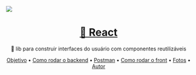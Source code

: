 <img src="https://jointecnologia.com.br/wp-content/themes/theme-bones-master/library/images/logo.png"/>

<h1 align="center">
    <a href="https://pt-br.reactjs.org/">🔗 React</a>
</h1>
<p align="center">🚀 lib para construir interfaces do usuário com componentes reutilizáveis</p>


<p align="center">
 <a href="#objetivo">Objetivo</a> •
 <a href="#roadmap">Como rodar o backend</a> • 
 <a href="#tecnologias">Postman</a> • 
 <a href="#contribuicao">Como rodar o front</a> • 
 <a href="#licenc-a">Fotos</a> • 
 <a href="#autor">Autor</a>
</p>
